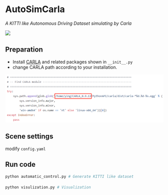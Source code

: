 # AutoSimCarla

*A KITTI like Autonomous Driving Dataset simulating by Carla*

![](examples\example.gif)



## Preparation

- Install [CARLA](https://carla.readthedocs.io/en/latest/start_quickstart/#carla-installation) and related packages shown in `__init__.py`
- change CARLA path according to your installation.

![](examples\carla_path.png)



## Scene settings

modify `config.yaml`



## Run code

```bash
python automatic_control.py # Generate KITTI like dataset

python visulization.py # Visualization
```

